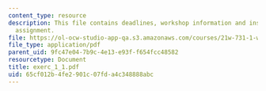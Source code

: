 ```yaml
---
content_type: resource
description: This file contains deadlines, workshop information and instructions for
  assignment.
file: https://ol-ocw-studio-app-qa.s3.amazonaws.com/courses/21w-731-1-writing-and-experience-exploring-self-in-society-spring-2004/65cf012b4fe2901c07fda4c348888abc_exerc_1_1.pdf
file_type: application/pdf
parent_uid: 9fc47e04-7b9c-4e13-e93f-f654fcc48582
resourcetype: Document
title: exerc_1_1.pdf
uid: 65cf012b-4fe2-901c-07fd-a4c348888abc
---
```

